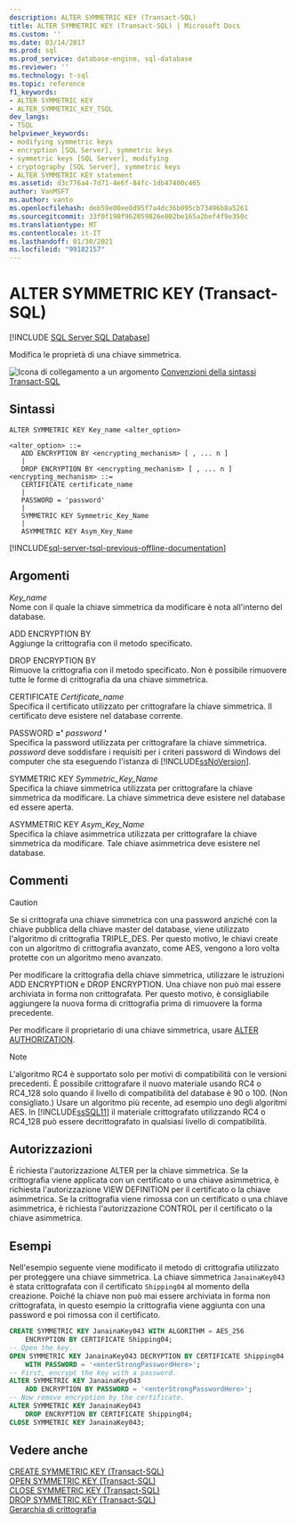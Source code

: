 ```yaml
---
description: ALTER SYMMETRIC KEY (Transact-SQL)
title: ALTER SYMMETRIC KEY (Transact-SQL) | Microsoft Docs
ms.custom: ''
ms.date: 03/14/2017
ms.prod: sql
ms.prod_service: database-engine, sql-database
ms.reviewer: ''
ms.technology: t-sql
ms.topic: reference
f1_keywords:
- ALTER SYMMETRIC KEY
- ALTER_SYMMETRIC_KEY_TSQL
dev_langs:
- TSQL
helpviewer_keywords:
- modifying symmetric keys
- encryption [SQL Server], symmetric keys
- symmetric keys [SQL Server], modifying
- cryptography [SQL Server], symmetric keys
- ALTER SYMMETRIC KEY statement
ms.assetid: d3c776a4-7d71-4e6f-84fc-1db47400c465
author: VanMSFT
ms.author: vanto
ms.openlocfilehash: deb59e00ee0d95f7a4dc36b095cb73496b8a5261
ms.sourcegitcommit: 33f0f190f962059826e002be165a2bef4f9e350c
ms.translationtype: MT
ms.contentlocale: it-IT
ms.lasthandoff: 01/30/2021
ms.locfileid: "99182157"
---
```

# <a name="alter-symmetric-key-transact-sql"></a>ALTER SYMMETRIC KEY (Transact-SQL)
[!INCLUDE [SQL Server SQL Database](../../includes/applies-to-version/sql-asdb.md)]

  Modifica le proprietà di una chiave simmetrica.  
  
 ![Icona di collegamento a un argomento](../../database-engine/configure-windows/media/topic-link.gif "Icona di collegamento a un argomento") [Convenzioni della sintassi Transact-SQL](../../t-sql/language-elements/transact-sql-syntax-conventions-transact-sql.md)  
  
## <a name="syntax"></a>Sintassi  
  
```syntaxsql
ALTER SYMMETRIC KEY Key_name <alter_option>  
  
<alter_option> ::=  
   ADD ENCRYPTION BY <encrypting_mechanism> [ , ... n ]  
   |   
   DROP ENCRYPTION BY <encrypting_mechanism> [ , ... n ]  
<encrypting_mechanism> ::=  
   CERTIFICATE certificate_name  
   |  
   PASSWORD = 'password'  
   |  
   SYMMETRIC KEY Symmetric_Key_Name  
   |  
   ASYMMETRIC KEY Asym_Key_Name  
```  

[!INCLUDE[sql-server-tsql-previous-offline-documentation](../../includes/sql-server-tsql-previous-offline-documentation.md)]

## <a name="arguments"></a>Argomenti
 *Key_name*  
 Nome con il quale la chiave simmetrica da modificare è nota all'interno del database.  
  
 ADD ENCRYPTION BY  
 Aggiunge la crittografia con il metodo specificato.  
  
 DROP ENCRYPTION BY  
 Rimuove la crittografia con il metodo specificato. Non è possibile rimuovere tutte le forme di crittografia da una chiave simmetrica.  
  
 CERTIFICATE *Certificate_name*  
 Specifica il certificato utilizzato per crittografare la chiave simmetrica. Il certificato deve esistere nel database corrente.  
  
 PASSWORD **='** _password_ **'**  
 Specifica la password utilizzata per crittografare la chiave simmetrica. *password* deve soddisfare i requisiti per i criteri password di Windows del computer che sta eseguendo l'istanza di [!INCLUDE[ssNoVersion](../../includes/ssnoversion-md.md)].  
  
 SYMMETRIC KEY *Symmetric_Key_Name*  
 Specifica la chiave simmetrica utilizzata per crittografare la chiave simmetrica da modificare. La chiave simmetrica deve esistere nel database ed essere aperta.  
  
 ASYMMETRIC KEY *Asym_Key_Name*  
 Specifica la chiave asimmetrica utilizzata per crittografare la chiave simmetrica da modificare. Tale chiave asimmetrica deve esistere nel database.  
  
## <a name="remarks"></a>Commenti  
  
> [!CAUTION]  
>  Se si crittografa una chiave simmetrica con una password anziché con la chiave pubblica della chiave master del database, viene utilizzato l'algoritmo di crittografia TRIPLE_DES. Per questo motivo, le chiavi create con un algoritmo di crittografia avanzato, come AES, vengono a loro volta protette con un algoritmo meno avanzato.  
  
 Per modificare la crittografia della chiave simmetrica, utilizzare le istruzioni ADD ENCRYPTION e DROP ENCRYPTION. Una chiave non può mai essere archiviata in forma non crittografata. Per questo motivo, è consigliabile aggiungere la nuova forma di crittografia prima di rimuovere la forma precedente.  
  
 Per modificare il proprietario di una chiave simmetrica, usare [ALTER AUTHORIZATION](../../t-sql/statements/alter-authorization-transact-sql.md).  
  
> [!NOTE]  
>  L'algoritmo RC4 è supportato solo per motivi di compatibilità con le versioni precedenti. È possibile crittografare il nuovo materiale usando RC4 o RC4_128 solo quando il livello di compatibilità del database è 90 o 100. (Non consigliato.) Usare un algoritmo più recente, ad esempio uno degli algoritmi AES. In [!INCLUDE[ssSQL11](../../includes/sssql11-md.md)] il materiale crittografato utilizzando RC4 o RC4_128 può essere decrittografato in qualsiasi livello di compatibilità.  
  
## <a name="permissions"></a>Autorizzazioni  
 È richiesta l'autorizzazione ALTER per la chiave simmetrica. Se la crittografia viene applicata con un certificato o una chiave asimmetrica, è richiesta l'autorizzazione VIEW DEFINITION per il certificato o la chiave asimmetrica. Se la crittografia viene rimossa con un certificato o una chiave asimmetrica, è richiesta l'autorizzazione CONTROL per il certificato o la chiave asimmetrica.  
  
## <a name="examples"></a>Esempi  
 Nell'esempio seguente viene modificato il metodo di crittografia utilizzato per proteggere una chiave simmetrica. La chiave simmetrica `JanainaKey043` è stata crittografata con il certificato `Shipping04` al momento della creazione. Poiché la chiave non può mai essere archiviata in forma non crittografata, in questo esempio la crittografia viene aggiunta con una password e poi rimossa con il certificato.  
  
```sql  
CREATE SYMMETRIC KEY JanainaKey043 WITH ALGORITHM = AES_256   
    ENCRYPTION BY CERTIFICATE Shipping04;  
-- Open the key.   
OPEN SYMMETRIC KEY JanainaKey043 DECRYPTION BY CERTIFICATE Shipping04  
    WITH PASSWORD = '<enterStrongPasswordHere>';   
-- First, encrypt the key with a password.  
ALTER SYMMETRIC KEY JanainaKey043   
    ADD ENCRYPTION BY PASSWORD = '<enterStrongPasswordHere>';  
-- Now remove encryption by the certificate.  
ALTER SYMMETRIC KEY JanainaKey043   
    DROP ENCRYPTION BY CERTIFICATE Shipping04;  
CLOSE SYMMETRIC KEY JanainaKey043;  
```  
  
## <a name="see-also"></a>Vedere anche  
 [CREATE SYMMETRIC KEY &#40;Transact-SQL&#41;](../../t-sql/statements/create-symmetric-key-transact-sql.md)   
 [OPEN SYMMETRIC KEY &#40;Transact-SQL&#41;](../../t-sql/statements/open-symmetric-key-transact-sql.md)   
 [CLOSE SYMMETRIC KEY &#40;Transact-SQL&#41;](../../t-sql/statements/close-symmetric-key-transact-sql.md)   
 [DROP SYMMETRIC KEY &#40;Transact-SQL&#41;](../../t-sql/statements/drop-symmetric-key-transact-sql.md)   
 [Gerarchia di crittografia](../../relational-databases/security/encryption/encryption-hierarchy.md)  
  
  
